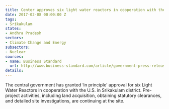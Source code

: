 ```yaml
---
title: Center approves six light water reactors in cooperation with the US
date: 2017-02-08 00:00:00 Z
tags:
- Srikakulam
states:
- Andhra Pradesh
sectors:
- Climate Change and Energy
subsectors:
- Nuclear
sources:
- name: Business Standard
  url: http://www.business-standard.com/article/government-press-release/setting-up-of-nuclear-power-plants-in-andhra-pradesh-117020200827_1.html
details: 
---
```


The central government has granted ‘in principle’ approval for six Light Water Reactors in cooperation with the U.S. in Srikakulam district. Pre-project activities, including land acquisition, obtaining statutory clearances, and detailed site investigations, are continuing at the site.
